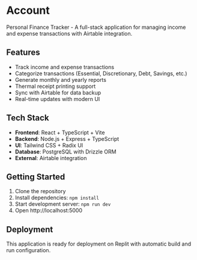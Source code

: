 
# Account

Personal Finance Tracker - A full-stack application for managing income and expense transactions with Airtable integration.

## Features

- Track income and expense transactions
- Categorize transactions (Essential, Discretionary, Debt, Savings, etc.)
- Generate monthly and yearly reports
- Thermal receipt printing support
- Sync with Airtable for data backup
- Real-time updates with modern UI

## Tech Stack

- **Frontend**: React + TypeScript + Vite
- **Backend**: Node.js + Express + TypeScript
- **UI**: Tailwind CSS + Radix UI
- **Database**: PostgreSQL with Drizzle ORM
- **External**: Airtable integration

## Getting Started

1. Clone the repository
2. Install dependencies: `npm install`
3. Start development server: `npm run dev`
4. Open http://localhost:5000

## Deployment

This application is ready for deployment on Replit with automatic build and run configuration.
